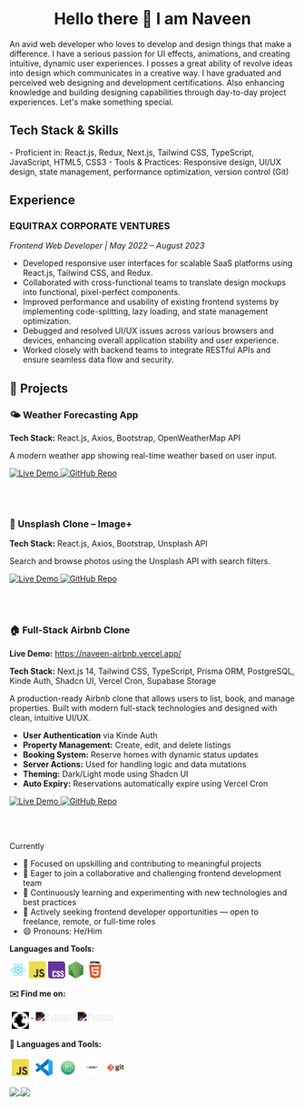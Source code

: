 <svg fill="none" viewBox="0 0 800 400" width="800" height="400" xmlns="http://www.w3.org/2000/svg">
  <foreignObject width="100%" height="100%">
    </foreignObject>
</svg>

<h1 align="center">Hello there 👋 I am Naveen</h1>

An avid web developer who loves to develop and design things that make a difference. 
I have a serious passion for UI effects, animations, and creating intuitive, dynamic user experiences.
I posses a great ability of revolve ideas into design which communicates in a creative way.
I have graduated and perceived web designing and development certifications.
Also enhancing knowledge and building designing capabilities through day-to-day project experiences.
Let's make something special.

<h2>Tech Stack & Skills</h2>
- Proficient in: React.js, Redux, Next.js, Tailwind CSS, TypeScript, JavaScript, HTML5, CSS3
- Tools & Practices: Responsive design, UI/UX design, state management, performance optimization, version control (Git)

<h2>Experience</h2>
<h3>EQUITRAX CORPORATE VENTURES</h3>
<p><em>Frontend Web Developer | May 2022 – August 2023</em></p>
<ul>
  <li>Developed responsive user interfaces for scalable SaaS platforms using React.js, Tailwind CSS, and Redux.</li>
  <li>Collaborated with cross-functional teams to translate design mockups into functional, pixel-perfect components.</li>
  <li>Improved performance and usability of existing frontend systems by implementing code-splitting, lazy loading, and state management optimization.</li>
  <li>Debugged and resolved UI/UX issues across various browsers and devices, enhancing overall application stability and user experience.</li>
  <li>Worked closely with backend teams to integrate RESTful APIs and ensure seamless data flow and security.</li>
</ul>

<h2>🚀 Projects</h2>
<!-- Weather Forecasting App -->
<h3>🌤️ Weather Forecasting App</h3>
<p><strong>Tech Stack:</strong> React.js, Axios, Bootstrap, OpenWeatherMap API</p>
<p>A modern weather app showing real-time weather based on user input.</p>
<a href="https://weather4casting.netlify.app/" target="_blank">
  <img src="https://img.shields.io/badge/Live-Demo-blue?style=for-the-badge" alt="Live Demo">
</a>
<a href="https://github.com/naveen444/weather4Cast" target="_blank">
  <img src="https://img.shields.io/badge/GitHub-Repo-black?style=for-the-badge&logo=github" alt="GitHub Repo">
</a>

<br><br>

<!-- Unsplash Clone -->
<h3>📸 Unsplash Clone – Image+</h3>
<p><strong>Tech Stack:</strong> React.js, Axios, Bootstrap, Unsplash API</p>
<p>Search and browse photos using the Unsplash API with search filters.</p>
<a href="https://imageplus.netlify.app/" target="_blank">
  <img src="https://img.shields.io/badge/Live-Demo-blue?style=for-the-badge" alt="Live Demo">
</a>
<a href="https://github.com/naveen444/React-ImagePlus-App" target="_blank">
  <img src="https://img.shields.io/badge/GitHub-Repo-black?style=for-the-badge&logo=github" alt="GitHub Repo">
</a>

<br><br>

<!-- Full-stack Airbnb Clone -->
<h3>🏠 Full-Stack Airbnb Clone</h3>
<p><strong>Live Demo:</strong> <a href="https://naveen-airbnb.vercel.app/" target="_blank">https://naveen-airbnb.vercel.app/</a></p>
<p><strong>Tech Stack:</strong> Next.js 14, Tailwind CSS, TypeScript, Prisma ORM, PostgreSQL, Kinde Auth, Shadcn UI, Vercel Cron, Supabase Storage</p>
<p>
  A production-ready Airbnb clone that allows users to list, book, and manage properties. Built with modern full-stack technologies and designed with clean, intuitive UI/UX.
</p>
<ul>
  <li><strong>User Authentication</strong> via Kinde Auth</li>
  <li><strong>Property Management:</strong> Create, edit, and delete listings</li>
  <li><strong>Booking System:</strong> Reserve homes with dynamic status updates</li>
  <li><strong>Server Actions:</strong> Used for handling logic and data mutations</li>
  <li><strong>Theming:</strong> Dark/Light mode using Shadcn UI</li>
  <li><strong>Auto Expiry:</strong> Reservations automatically expire using Vercel Cron</li>
</ul>
<a href="https://naveen-airbnb.vercel.app/" target="_blank">
  <img src="https://img.shields.io/badge/Live-Demo-blue?style=for-the-badge" alt="Live Demo">
</a>
<a href="https://github.com/naveen444/Airbnb-next-clone" target="_blank">
  <img src="https://img.shields.io/badge/GitHub-Repo-black?style=for-the-badge&logo=github" alt="GitHub Repo">
</a>

<br><br>

Currently
- 🔭 Focused on upskilling and contributing to meaningful projects
- 👯 Eager to join a collaborative and challenging frontend development team
- 🌱 Continuously learning and experimenting with new technologies and best practices
- 🤝 Actively seeking frontend developer opportunities — open to freelance, remote, or full-time roles
- 😄 Pronouns: He/Him

**Languages and Tools:**  

<code><img height="30" src="https://raw.githubusercontent.com/github/explore/80688e429a7d4ef2fca1e82350fe8e3517d3494d/topics/react/react.png"></code>
<code><img height="30" src="https://raw.githubusercontent.com/github/explore/80688e429a7d4ef2fca1e82350fe8e3517d3494d/topics/javascript/javascript.png"></code>
<code><img height="30" src="https://raw.githubusercontent.com/github/explore/5c058a388828bb5fde0bcafd4bc867b5bb3f26f3/topics/css/css.png"></code>
<code><img height="30" src="https://raw.githubusercontent.com/github/explore/80688e429a7d4ef2fca1e82350fe8e3517d3494d/topics/nodejs/nodejs.png"></code>
<code><img height="30" src="https://raw.githubusercontent.com/github/explore/80688e429a7d4ef2fca1e82350fe8e3517d3494d/topics/html/html.png"></code>


**✉️ Find me on:**
<p align="">
 <a href="https://github.com/naveen444" target="_blank" rel="noopener noreferrer"> <img src="https://raw.githubusercontent.com/iconic/open-iconic/master/svg/globe.svg" alt="Python" height="30" style="vertical-align:top; margin:4px; filter: invert(1);"> </a>
 <a href="https://www.linkedin.com/in/naveenk444/" target="_blank" rel="noopener noreferrer"> <img src="https://cdn.jsdelivr.net/npm/simple-icons@v3/icons/linkedin.svg" alt="Python" height="30" style="vertical-align:top; margin:4px; filter: invert(1);"></a>
 <a href="mailto:naveen.bunty444@gmail.com"> <img src="https://cdn.jsdelivr.net/npm/simple-icons@v3/icons/gmail.svg" alt="Python" height="30" style="vertical-align:top; margin:4px; filter: invert(1);"></a>
</p>


**🧰 Languages and Tools:**
<p align="">
<code><img src="https://raw.githubusercontent.com/github/explore/80688e429a7d4ef2fca1e82350fe8e3517d3494d/topics/javascript/javascript.png" alt="Javascript" height="30" style="vertical-align:top; margin:4px"></code>
<code><img src="https://raw.githubusercontent.com/github/explore/80688e429a7d4ef2fca1e82350fe8e3517d3494d/topics/visual-studio-code/visual-studio-code.png" alt="VS Code" height="30" style="vertical-align:top; margin:4px"></code>
<code><img src="https://raw.githubusercontent.com/github/explore/80688e429a7d4ef2fca1e82350fe8e3517d3494d/topics/atom/atom.png" alt="Atom" height="30" style="vertical-align:top; margin:4px"></code>
<code><img src="https://raw.githubusercontent.com/github/explore/80688e429a7d4ef2fca1e82350fe8e3517d3494d/topics/jquery/jquery.png" alt="JQuery" height="30" style="vertical-align:top; margin:4px"></code>
<code><img src="https://raw.githubusercontent.com/github/explore/80688e429a7d4ef2fca1e82350fe8e3517d3494d/topics/git/git.png" alt="git" height="30" style="vertical-align:top; margin:4px"></code>
</p>

<a href="https://github.com/anuraghazra/github-readme-stats">
  <img align="center" src="https://github-readme-stats.vercel.app/api?username=naveen444&&show_icons=true&title_color=5ADBFF&icon_color=FE5F00&text_color=5ADBFF&border_color=fe5f00&bg_color=45,151515,0A0A0A" />
</a>
<a href="https://github.com/anuraghazra/convoychat">
  <img align="center" src="https://github-readme-stats.vercel.app/api/top-langs/?username=naveen444&&layout=compact&&show_icons=true&title_color=5ADBFF&icon_color=FE5F00&text_color=5ADBFF&border_color=fe5f00&bg_color=45,151515,0A0A0A" />
</a>

<!-- <img src=""> -->

<!-- [![Top Langs](https://github-readme-stats.vercel.app/api/top-langs/?username=naveen444&&layout=compact)](https://github.com/anuraghazra/github-readme-stats) -->
